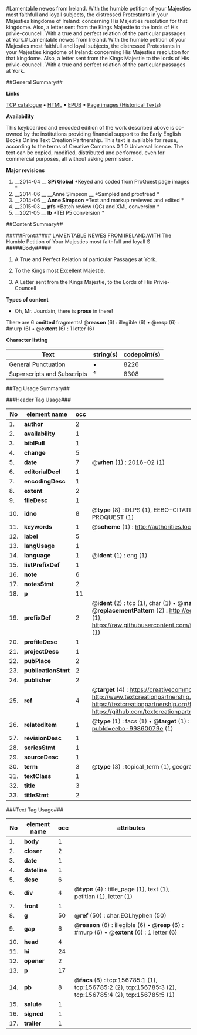 #Lamentable newes from Ireland. With the humble petition of your Majesties most faithfull and loyall subjects, the distressed Protestants in your Majesties kingdome of Ireland: concerning His Majesties resolution for that kingdome. Also, a letter sent from the Kings Majestie to the lords of His privie-councell. With a true and perfect relation of the particular passages at York.#
Lamentable newes from Ireland. With the humble petition of your Majesties most faithfull and loyall subjects, the distressed Protestants in your Majesties kingdome of Ireland: concerning His Majesties resolution for that kingdome. Also, a letter sent from the Kings Majestie to the lords of His privie-councell. With a true and perfect relation of the particular passages at York.

##General Summary##

**Links**

[TCP catalogue](http://www.ota.ox.ac.uk/tcp/)  • 
[HTML](http://tei.it.ox.ac.uk/tcp/Texts-HTML/free/A88/A88406.html)  • 
[EPUB](http://tei.it.ox.ac.uk/tcp/Texts-EPUB/free/A88/A88406.epub) • 
[Page images (Historical Texts)](https://historicaltexts.jisc.ac.uk/eebo-99860079e)

**Availability**

This keyboarded and encoded edition of the work described above is co-owned by the
    institutions providing financial support to the Early English Books Online Text Creation
    Partnership. This text is available for reuse, according to the terms of  Creative Commons 0 1.0 Universal
    licence. The text can be copied, modified, distributed and performed, even for commercial
    purposes, all without asking permission.

**Major revisions**

1. __2014-04 __ __SPi Global__ *Keyed and coded from ProQuest page images *
1. __2014-06 __ __Anne Simpson __ *Sampled and proofread *
1. __2014-06 __ __Anne Simpson__ *Text and markup reviewed and edited *
1. __2015-03 __ __pfs__ *Batch review (QC) and XML conversion *
1. __2021-05 __ __lb__ *TEI P5 conversion *

##Content Summary##

#####Front#####
LAMENTABLE NEWES FROM IRELAND.WITH The Humble Petition of Your Majesties most faithfull and loyall S
#####Body#####

1. A True and Perfect Relation of particular Passages at York.

1. To the Kings most Excellent Majestie.

1. A Letter sent from the Kings Majestie, to the Lords of His Privie-Councell

**Types of content**

  * Oh, Mr. Jourdain, there is **prose** in there!

There are 6 **omitted** fragments! 
 @__reason__ (6) : illegible (6)  •  @__resp__ (6) : #murp (6)  •  @__extent__ (6) : 1 letter (6)

**Character listing**


|Text|string(s)|codepoint(s)|
|---|---|---|
|General Punctuation|•|8226|
|Superscripts             and Subscripts|⁴|8308|

##Tag Usage Summary##

###Header Tag Usage###

|No|element name|occ|attributes|
|---|---|---|---|
|1.|__author__|2||
|2.|__availability__|1||
|3.|__biblFull__|1||
|4.|__change__|5||
|5.|__date__|7| @__when__ (1) : 2016-02 (1)|
|6.|__editorialDecl__|1||
|7.|__encodingDesc__|1||
|8.|__extent__|2||
|9.|__fileDesc__|1||
|10.|__idno__|8| @__type__ (8) : DLPS (1), EEBO-CITATION (1), VID (1), EEBO-PROQUEST (1), STC (3), PROQUEST (1)|
|11.|__keywords__|1| @__scheme__ (1) : http://authorities.loc.gov/ (1)|
|12.|__label__|5||
|13.|__langUsage__|1||
|14.|__language__|1| @__ident__ (1) : eng (1)|
|15.|__listPrefixDef__|1||
|16.|__note__|6||
|17.|__notesStmt__|2||
|18.|__p__|11||
|19.|__prefixDef__|2| @__ident__ (2) : tcp (1), char (1)  •  @__matchPattern__ (2) : ([0-9\-]+):([0-9IVX]+) (1), (.+) (1)  •  @__replacementPattern__ (2) : http://eebo.chadwyck.com/downloadtiff?vid=$1&page=$2 (1), https://raw.githubusercontent.com/textcreationpartnership/Texts/master/tcpchars.xml#$1 (1)|
|20.|__profileDesc__|1||
|21.|__projectDesc__|1||
|22.|__pubPlace__|2||
|23.|__publicationStmt__|2||
|24.|__publisher__|2||
|25.|__ref__|4| @__target__ (4) : https://creativecommons.org/publicdomain/zero/1.0/ (1), http://www.textcreationpartnership.org/docs/. (1), https://textcreationpartnership.org/faq/#faq05 (1), https://github.com/textcreationpartnership (1)|
|26.|__relatedItem__|1| @__type__ (1) : facs (1)  •  @__target__ (1) : https://data.historicaltexts.jisc.ac.uk/view?pubId=eebo-99860079e (1)|
|27.|__revisionDesc__|1||
|28.|__seriesStmt__|1||
|29.|__sourceDesc__|1||
|30.|__term__|3| @__type__ (3) : topical_term (1), geographic_name (2)|
|31.|__textClass__|1||
|32.|__title__|3||
|33.|__titleStmt__|2||


###Text Tag Usage###

|No|element name|occ|attributes|
|---|---|---|---|
|1.|__body__|1||
|2.|__closer__|2||
|3.|__date__|1||
|4.|__dateline__|1||
|5.|__desc__|6||
|6.|__div__|4| @__type__ (4) : title_page (1), text (1), petition (1), letter (1)|
|7.|__front__|1||
|8.|__g__|50| @__ref__ (50) : char:EOLhyphen (50)|
|9.|__gap__|6| @__reason__ (6) : illegible (6)  •  @__resp__ (6) : #murp (6)  •  @__extent__ (6) : 1 letter (6)|
|10.|__head__|4||
|11.|__hi__|24||
|12.|__opener__|2||
|13.|__p__|17||
|14.|__pb__|8| @__facs__ (8) : tcp:156785:1 (1), tcp:156785:2 (2), tcp:156785:3 (2), tcp:156785:4 (2), tcp:156785:5 (1)|
|15.|__salute__|1||
|16.|__signed__|1||
|17.|__trailer__|1||
